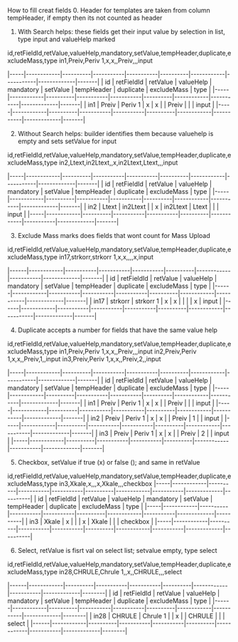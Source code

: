 How to fill creat fields
0. Header for templates are taken from column tempHeader, if empty then its not counted as header

1. With Search helps: these fields get their input value by selection in list, type input and valueHelp marked

id,retFieldId,retValue,valueHelp,mandatory,setValue,tempHeader,duplicate,excludeMass,type
in1,Preiv,Periv 1,x,x,,Preiv,,,input

|-----|------------|----------|-----------|-----------|----------|------------|-----------|-------------|-------|
| id  | retFieldId | retValue | valueHelp | mandatory | setValue | tempHeader | duplicate | excludeMass | type  |
|-----|------------|----------|-----------|-----------|----------|------------|-----------|-------------|-------|
| in1 | Preiv      | Periv 1  | x         | x         |          | Preiv      |           |             | input |
|-----|------------|----------|-----------|-----------|----------|------------|-----------|-------------|-------|

2. Without Search helps: builder identifies them because valuehelp is empty and sets setValue for input

id,retFieldId,retValue,valueHelp,mandatory,setValue,tempHeader,duplicate,excludeMass,type
in2,Ltext,in2Ltext,,x,in2Ltext,Ltext,,,input

|-----|------------|----------|-----------|-----------|----------|------------|-----------|-------------|-------|
| id  | retFieldId | retValue | valueHelp | mandatory | setValue | tempHeader | duplicate | excludeMass | type  |
|-----|------------|----------|-----------|-----------|----------|------------|-----------|-------------|-------|
| in2 | Ltext      | in2Ltext |           | x         | in2Ltext | Ltext      |           |             | input |
|-----|------------|----------|-----------|-----------|----------|------------|-----------|-------------|-------|


3. Exclude Mass marks does fields that wont count for Mass Upload

id,retFieldId,retValue,valueHelp,mandatory,setValue,tempHeader,duplicate,excludeMass,type
in17,strkorr,strkorr 1,x,x,,,,x,input

|------|------------|-----------|-----------|-----------|----------|------------|-----------|-------------|-------|
| id   | retFieldId | retValue  | valueHelp | mandatory | setValue | tempHeader | duplicate | excludeMass | type  |
|------|------------|-----------|-----------|-----------|----------|------------|-----------|-------------|-------|
| in17 | strkorr    | strkorr 1 | x         | x         |          |            |           | x           | input |
|------|------------|-----------|-----------|-----------|----------|------------|-----------|-------------|-------|


4. Duplicate accepts a number for fields that have the same value help

id,retFieldId,retValue,valueHelp,mandatory,setValue,tempHeader,duplicate,excludeMass,type
in1,Preiv,Periv 1,x,x,,Preiv,,,input
in2,Preiv,Periv 1,x,x,,Preiv,1,,input
in3,Preiv,Periv 1,x,x,,Preiv,2,,input

|-----|------------|----------|-----------|-----------|----------|------------|-----------|-------------|-------|
| id  | retFieldId | retValue | valueHelp | mandatory | setValue | tempHeader | duplicate | excludeMass | type  |
|-----|------------|----------|-----------|-----------|----------|------------|-----------|-------------|-------|
| in1 | Preiv      | Periv 1  | x         | x         |          | Preiv      |           |             | input |
|-----|------------|----------|-----------|-----------|----------|------------|-----------|-------------|-------|
| in2 | Preiv      | Periv 1  | x         | x         |          | Preiv      |         1 |             | input |
|-----|------------|----------|-----------|-----------|----------|------------|-----------|-------------|-------|
| in3 | Preiv      | Periv 1  | x         | x         |          | Preiv      |         2 |             | input |
|-----|------------|----------|-----------|-----------|----------|------------|-----------|-------------|-------|

5. Checkbox, setValue if true (x) or false (); and same in retValue

id,retFieldId,retValue,valueHelp,mandatory,setValue,tempHeader,duplicate,excludeMass,type
in3,Xkale,x,,,x,Xkale,,,checkbox
|-----|------------|----------|-----------|-----------|----------|------------|-----------|-------------|----------|
| id  | retFieldId | retValue | valueHelp | mandatory | setValue | tempHeader | duplicate | excludeMass | type     |
|-----|------------|----------|-----------|-----------|----------|------------|-----------|-------------|----------|
| in3 | Xkale      | x        |           |           | x        | Xkale      |           |             | checkbox |
|-----|------------|----------|-----------|-----------|----------|------------|-----------|-------------|----------|

6. Select, retValue is fisrt val on select list; setvalue empty, type select

id,retFieldId,retValue,valueHelp,mandatory,setValue,tempHeader,duplicate,excludeMass,type
in28,CHRULE,Chrule 1,,x,,CHRULE,,,select

|------|------------|----------|-----------|-----------|----------|------------|-----------|-------------|--------|
| id   | retFieldId | retValue | valueHelp | mandatory | setValue | tempHeader | duplicate | excludeMass | type   |
|------|------------|----------|-----------|-----------|----------|------------|-----------|-------------|--------|
| in28 | CHRULE     | Chrule 1 |           | x         |          | CHRULE     |           |             | select |
|------|------------|----------|-----------|-----------|----------|------------|-----------|-------------|--------|
